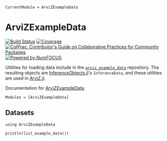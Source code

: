 ```@meta
CurrentModule = ArviZExampleData
```

# ArviZExampleData

[![Build Status](https://github.com/arviz-devs/ArviZExampleData.jl/actions/workflows/CI.yml/badge.svg?branch=main)](https://github.com/arviz-devs/ArviZExampleData.jl/actions/workflows/CI.yml?query=branch%3Amain)
[![Coverage](https://codecov.io/gh/arviz-devs/ArviZExampleData.jl/branch/main/graph/badge.svg)](https://codecov.io/gh/arviz-devs/ArviZExampleData.jl)
[![ColPrac: Contributor's Guide on Collaborative Practices for Community Packages](https://img.shields.io/badge/ColPrac-Contributor's%20Guide-blueviolet)](https://github.com/SciML/ColPrac)
[![Powered by NumFOCUS](https://img.shields.io/badge/powered%20by-NumFOCUS-orange.svg?style=flat&colorA=E1523D&colorB=007D8A)](https://numfocus.org)

Utilities for loading data include in the [`arviz_example_data`](https://github.com/arviz-devs/arviz_example_data) repository.
The resulting objects are [InferenceObjects.jl](https://github.com/arviz-devs/InferenceObjects.jl)'s `InferenceData`, and these utilities are used in [ArviZ.jl](https://github.com/arviz-devs/ArviZ.jl).

Documentation for [ArviZExampleData](https://github.com/arviz-devs/ArviZExampleData.jl).

```@autodocs
Modules = [ArviZExampleData]
```

## Datasets

```@example
using ArviZExampleData

println(list_example_data())
```
